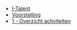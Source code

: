 <!-- docs/_sidebar.md -->
* [I-Talent](/)
* [Voorstelling](/voorstelling.md)
* [1 - Overzicht activiteiten](activiteiten/activiteiten.md)
